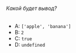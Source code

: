 ###### Какой будет вывод?

-   A: `['apple', 'banana']`
-   B: `2`
-   C: `true`
-   D: `undefined`
